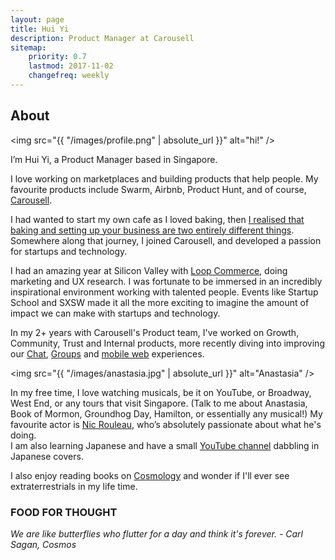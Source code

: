 ```yaml
---
layout: page
title: Hui Yi
description: Product Manager at Carousell
sitemap:
    priority: 0.7
    lastmod: 2017-11-02
    changefreq: weekly
---
```

## About

<span class="image left"><img src="{{ "/images/profile.png" | absolute_url }}" alt="hi!" /></span>

I’m Hui Yi, a Product Manager based in Singapore.

I love working on marketplaces and building products that help people. My favourite products include Swarm, Airbnb, Product Hunt, and of course, <a href="https://carousell.com">Carousell</a>.

I had wanted to start my own cafe as I loved baking, then <a href="http://huiyichia.com/blog/Loving-to-bake/">I realised that baking and setting up your business are two entirely different things</a>. Somewhere along that journey, I joined Carousell, and developed a passion for startups and technology.

I had an amazing year at Silicon Valley with <a href="https://www.loopcommerce.com/">Loop Commerce</a>, doing marketing and UX research. I was fortunate to be immersed in an incredibly inspirational environment working with talented people. Events like Startup School and SXSW made it all the more exciting to imagine the amount of impact we can make with startups and technology.

In my 2+ years with Carousell's Product team, I've worked on Growth, Community, Trust and Internal products, more recently diving into improving our <a href="https://blog.carousell.com/new-carousell-chat-experience/">Chat</a>, <a href="https://blog.carousell.com/starting-discussions-on-groups/">Groups</a> and <a href="https://mobile.carousell.com">mobile web</a> experiences.

<span class="image right"><img src="{{ "/images/anastasia.jpg" | absolute_url }}" alt="Anastasia" /></span>

In my free time, I love watching musicals, be it on YouTube, or Broadway, West End, or any tours that visit Singapore. (Talk to me about Anastasia, Book of Mormon, Groundhog Day, Hamilton, or essentially any musical!) My favourite actor is <a href="https://www.youtube.com/watch?v=0nBFq9YFNwE&t=721s">Nic Rouleau</a>, who’s absolutely passionate about what he's doing. <br>
I am also learning Japanese and have a small <a href="https://www.youtube.com/user/kalo4521/">YouTube channel</a> dabbling in Japanese covers.<br>

I also enjoy reading books on <a href="https://www.goodreads.com/author/list/10538.Carl_Sagan">Cosmology</a> and wonder if I'll ever see extraterrestrials in my life time.<br>


### FOOD FOR THOUGHT
<div class="box">
  <p>
<i>We are like butterflies who flutter for a day and think it's forever. - Carl Sagan, Cosmos</i>
  </p>
</div>
